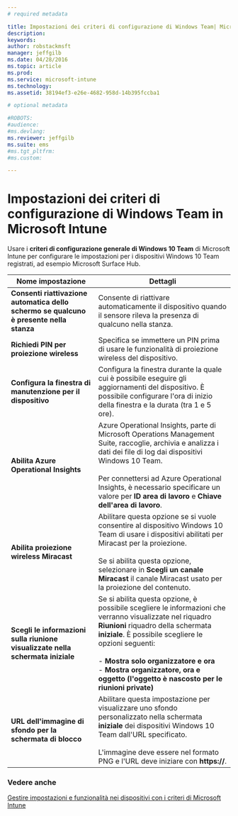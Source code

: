 ```yaml
---
# required metadata

title: Impostazioni dei criteri di configurazione di Windows Team| Microsoft Intune
description:
keywords:
author: robstackmsft
manager: jeffgilb
ms.date: 04/28/2016
ms.topic: article
ms.prod:
ms.service: microsoft-intune
ms.technology:
ms.assetid: 38194ef3-e26e-4682-958d-14b395fccba1

# optional metadata

#ROBOTS:
#audience:
#ms.devlang:
ms.reviewer: jeffgilb
ms.suite: ems
#ms.tgt_pltfrm:
#ms.custom:

---
```


# Impostazioni dei criteri di configurazione di Windows Team in Microsoft Intune
Usare i **criteri di configurazione generale di Windows 10 Team** di Microsoft Intune per configurare le impostazioni per i dispositivi Windows 10 Team registrati, ad esempio Microsoft Surface Hub.

|Nome impostazione|Dettagli|
|----------------|-----------|
|**Consenti riattivazione automatica dello schermo se qualcuno è presente nella stanza**|Consente di riattivare automaticamente il dispositivo quando il sensore rileva la presenza di qualcuno nella stanza.|
|**Richiedi PIN per proiezione wireless**|Specifica se immettere un PIN prima di usare le funzionalità di proiezione wireless del dispositivo.|
|**Configura la finestra di manutenzione per il dispositivo**|Configura la finestra durante la quale cui è possibile eseguire gli aggiornamenti del dispositivo. È possibile configurare l'ora di inizio della finestra e la durata (tra 1 e 5 ore).|
|**Abilita Azure Operational Insights**|Azure Operational Insights, parte di Microsoft Operations Management Suite, raccoglie, archivia e analizza i dati dei file di log dai dispositivi Windows 10 Team.<br /><br />Per connettersi ad Azure Operational Insights, è necessario specificare un valore per **ID area di lavoro** e **Chiave dell'area di lavoro**.|
|**Abilita proiezione wireless Miracast**|Abilitare questa opzione se si vuole consentire al dispositivo Windows 10 Team di usare i dispositivi abilitati per Miracast per la proiezione.<br /><br />Se si abilita questa opzione, selezionare in **Scegli un canale Miracast** il canale Miracast usato per la proiezione del contenuto.|
|**Scegli le informazioni sulla riunione visualizzate nella schermata iniziale**|Se si abilita questa opzione, è possibile scegliere le informazioni che verranno visualizzate nel riquadro **Riunioni** riquadro della schermata **iniziale**. È possibile scegliere le opzioni seguenti:<br /><br />-   **Mostra solo organizzatore e ora**<br />-   **Mostra organizzatore, ora e oggetto (l'oggetto è nascosto per le riunioni private)**|
|**URL dell'immagine di sfondo per la schermata di blocco**|Abilitare questa impostazione per visualizzare uno sfondo personalizzato nella schermata **iniziale** dei dispositivi Windows 10 Team dall'URL specificato.<br /><br />L'immagine deve essere nel formato PNG e l'URL deve iniziare con **https://**.|


### Vedere anche
[Gestire impostazioni e funzionalità nei dispositivi con i criteri di Microsoft Intune](manage-settings-and-features-on-your-devices-with-microsoft-intune-policies.md)



<!--HONumber=May16_HO2-->


